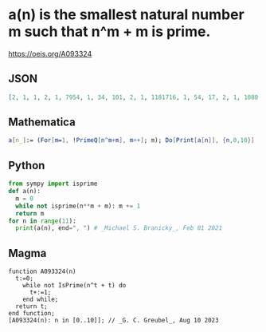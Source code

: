 # a\(n\) is the smallest natural number m such that n^m \+ m is prime\.
https://oeis.org/A093324
## JSON
```JSON
[2, 1, 1, 2, 1, 7954, 1, 34, 101, 2, 1, 1181716, 1, 54, 17, 2, 1, 1080, 1, 57910, 9, 2, 1, 202, 2075, 5538, 3]
```
## Mathematica
```Mathematica
a[n_]:= (For[m=1, !PrimeQ[n^m+m], m++]; m); Do[Print[a[n]], {n,0,10}]
```
## Python
```Python
from sympy import isprime
def a(n):
  m = 0
  while not isprime(n**m + m): m += 1
  return m
for n in range(11):
  print(a(n), end=", ") # _Michael S. Branicky_, Feb 01 2021
```
## Magma
```Magma
function A093324(n)
  t:=0;
    while not IsPrime(n^t + t) do
      t+:=1;
    end while;
  return t;
end function;
[A093324(n): n in [0..10]]; // _G. C. Greubel_, Aug 10 2023
```
